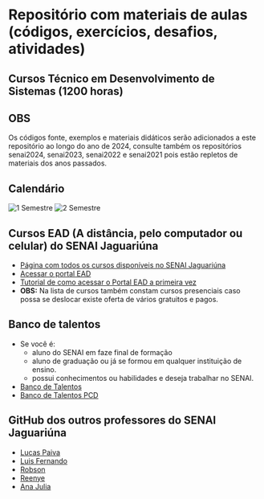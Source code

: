 # Repositório com materiais de aulas (códigos, exercícios, desafios, atividades)
## Cursos Técnico em Desenvolvimento de Sistemas (1200 horas)
## OBS
Os códigos fonte, exemplos e materiais didáticos serão adicionados a este repositório ao longo do ano de 2024, consulte também os repositórios senai2024, senai2023, senai2022 e senai2021 pois estão repletos de materiais dos anos passados.
## Calendário
![1 Semestre](https://raw.githubusercontent.com/wellifabio/senai2024/main/assets/calendario01.png)
![2 Semestre](https://raw.githubusercontent.com/wellifabio/senai2024/main/assets/calendario02.png)

## Cursos EAD (A distância, pelo computador ou celular) do SENAI Jaguariúna
- [Página com todos os cursos disponíveis no SENAI Jaguariúna](https://jaguariuna.sp.senai.br/cursos/13/899/formacao-inicial-e-continuada?Parent=898)
- [Acessar o portal EAD](https://ead.sp.senai.br)
- [Tutorial de como acessar o Portal EAD a primeira vez](https://ead.sp.senai.br/tutorial/comoacessar/)
- **OBS:** Na lista de cursos também constam cursos presenciais caso possa se deslocar existe oferta de vários gratuitos e pagos.

## Banco de talentos
- Se você é:
    - aluno do SENAI em faze final de formação
    - aluno de graduação ou já se formou em qualquer instituição de ensino.
    - possui conhecimentos ou habilidades e deseja trabalhar no SENAI.
- [Banco de Talentos](https://sesisenaisp.jobs.recrut.ai/)
- [Banco de Talentos PCD](https://sesisenaisp.jobs.recrut.ai/job/LKJV4W)

## GitHub dos outros professores do SENAI Jaguariúna
- [Lucas Paiva](https://github.com/lucasPaiva00)
- [Luis Fernando](luisfernandospoljaric)
- [Robson](https://github.com/robsonbsouzaa)
- [Reenye](https://github.com/ReenyeLima)
- [Ana Julia](https://github.com/AnaMassaro)
